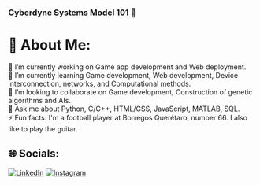 ### Cyberdyne Systems Model 101 👋

# 💫 About Me:
🔭 I’m currently working on Game app development and Web deployment.<br>
🌱 I’m currently learning Game development, Web development, Device interconnection, networks, and Computational methods.<br>
👯 I’m looking to collaborate on Game development, Construction of genetic algorithms and AIs.<br>
💬 Ask me about Python, C/C++, HTML/CSS, JavaScript, MATLAB, SQL.<br>
⚡ Fun facts: I'm a football player at Borregos Querétaro, number 66. I also like to play the guitar.

## 🌐 Socials:
[![LinkedIn](https://img.shields.io/badge/linkedin-%230077B5.svg?style=for-the-badge&logo=linkedin&logoColor=white)](https://www.linkedin.com/in/jos%C3%A9-emiliano-riosmena-casta%C3%B1%C3%B3n-286009251) [![Instagram](https://img.shields.io/badge/Instagram-%23E4405F.svg?style=for-the-badge&logo=Instagram&logoColor=white)](https://www.instagram.com/panda_608755/)
